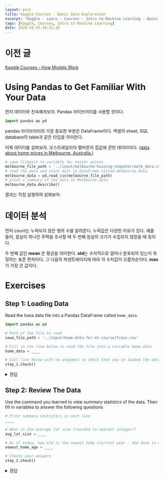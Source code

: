 ```yaml
---
layout: post
title: Kaggle Courses - Basic Data Exploration
excerpt: "Kaggle - Learn - Courses - Intro to Machine Learning - Basic Data Exploration 정리"
tags: [Kaggle, Courses, Intro to Machine Learning]
date: 2024-10-25-16:31:26
---
```


# 이전 글
[Kaggle Courses - How Models Work](./Kaggle-Courses-How-Models-Work)

# Using Pandas to Get Familiar With Your Data
먼저 데이터와 친숙해져보자. Pandas 라이브러리를 사용할 것이다.
```python
import pandas as pd
```
pandas 라이브러리의 가장 중요한 부분은 DataFrame이다. 엑셀의 sheet, SQL database의 table과 같은 타입을 의미한다.  
  
이제 데이터를 살펴보자. 오스트레일리아 멜버른의 집값에 관한 데이터이다.
([data about home prices in Melbourne, Australia.](https://www.kaggle.com/dansbecker/melbourne-housing-snapshot))
```python
# save filepath to variable for easier access
melbourne_file_path = '../input/melbourne-housing-snapshot/melb_data.csv'
# read the data and store data in DataFrame titled melbourne_data
melbourne_data = pd.read_csv(melbourne_file_path) 
# print a summary of the data in Melbourne data
melbourne_data.describe()
```
결과는 직접 실행하여 살펴보자.

# 데이터 분석
먼저 count는 누락되지 않은 행의 수를 알려준다. 누락값은 다양한 이유가 있다. 예를 들어, 침실이 하나인 주택을 조사할 때 두 번째 침실의 크기가 수집되지 않았을 때 등이다.
  
  
두 번째 값인 **mean** 은 평균을 의미한다. **std**는 수치적으로 얼마나 분포되어 있는지 측정하는 표준 편차이다. 그 다음의 퍼센트에이지에 따라 각 수치값이 오름차순이다. **max**가 가장 큰 값이다.

# Exercises

## Step 1: Loading Data
Read the Iowa data file into a Pandas DataFrame called `home_data`.

```python
import pandas as pd

# Path of the file to read
iowa_file_path = '../input/home-data-for-ml-course/train.csv'

# Fill in the line below to read the file into a variable home_data
home_data = ____

# Call line below with no argument to check that you've loaded the data correctly
step_1.check()
```
<details>
<summary> 정답 </summary>
<div markdown="1">

```python
import pandas as pd

# Path of the file to read
iowa_file_path = '../input/home-data-for-ml-course/train.csv'

# Fill in the line below to read the file into a variable home_data
home_data = pd.read_csv(iowa_file_path)

# Call line below with no argument to check that you've loaded the data correctly
step_1.check()
```
</div>
</details>

## Step 2: Review The Data
Use the command you learned to view summary statistics of the data. Then fill in variables to answer the following questions
```python
# Print summary statistics in next line
____
```
```python
# What is the average lot size (rounded to nearest integer)?
avg_lot_size = ____

# As of today, how old is the newest home (current year - the date in which it was built)
newest_home_age = ____

# Checks your answers
step_2.check()
```

<details>
<summary> 정답 </summary>
<div markdown="1">

```python
# Print summary statistics in next line
home_data.describe()
```
```python
# What is the average lot size (rounded to nearest integer)?
avg_lot_size = round(home_data['LotArea'].mean())

# As of today, how old is the newest home (current year - the date in which it was built)
newest_home_age = 2024 - home_data['YearBuilt'].max()

# Checks your answers
step_2.check()
```
</div>
</details>